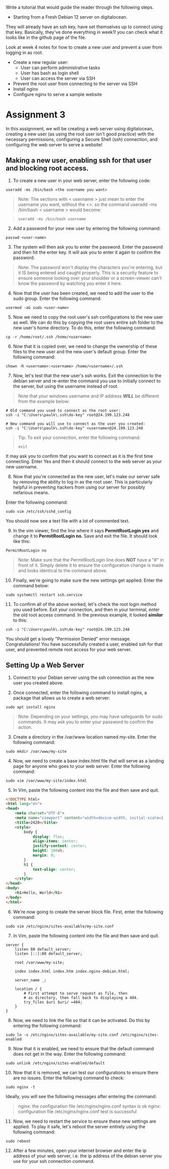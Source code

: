 Write a tutorial that would guide the reader through the following steps.

- Starting from a Fresh Debian 12 server on digitalocean.

They will already have an ssh key, have set themselves up to connect using that key. Basically, they've done everything in week1! you can check what it looks like in the github page of the file.

Look at week 4 notes for how to create a new user and prevent a user from logging in as root.

- Create a new regular user:
	- User can perform administrative tasks
	- User has bash as login shell
	- User can access the server via SSH
- Prevent the root user from connecting to the server via SSH
- Install nginx
- Configure nginx to serve a sample website

# Assignment 3

In this assignment, we will be creating a web server using digitalocean, creating a new user (as using the root user isn't good practice) with the necessary permissions, configuring a Secure Shell (ssh) connection, and configuring the web server to serve a website!

## Making a new user, enabling ssh for that user and blocking root access.

1. To create a new user in your web server, enter the following code:

```
useradd -ms /bin/bash <the username you want>
```

>Note:
>The sections with < username > just mean to enter the username you want, without the <>. so the command
>useradd -ms /bin/bash < username > would become:

>```
>useradd -ms /bin/bash username
>```

2. Add a password for your new user by entering the following command:

```
passwd <user-name>
```

3. The system will then ask you to enter the password. Enter the password and then hit the enter key. It will ask you to enter it again to confirm the password.

>Note:
>The password won't display the characters you're entering, but it IS being entered and caught properly. 
>This is a security feature to ensure someone looking over your shoulder or a screen-viewer can't know the password by watching you enter it here.

4. Now that the user has been created, we need to add the user to the sudo group. Enter the following command:

```
usermod -aG sudo <user-name>
```

5. Now we need to copy the root user's ssh configurations to the new user as well. We can do this by copying the root users entire ssh folder to the new user's home directory. To do this, enter the following command:

```
cp -r /home/root/.ssh /home/<username>
```

6. Now that it is copied over, we need to change the ownership of these files to the new user and the new user's default group. Enter the following command:

```
chown -R <username>:<username> /home/<username>/.ssh
```

7. Now, let's test that the new user's ssh works. Exit the connection to the debian server and re-enter the command you use to initially connect to the server, but using the username instead of root. 

>Note that your windows username and IP address ***WILL*** be different from the example below:

```
# Old command you used to connect as the root user:
ssh -i "C:\Users\paulk\.ssh\do-key" root@24.199.123.248

# New command you will use to connect as the user you created:
ssh -i "C:\Users\paulk\.ssh\do-key" <username>@24.199.123.248
```

>Tip: To exit your connection, enter the following command:
>```
>exit
>```

It may ask you to confirm that you want to connect as it is the first time connecting. Enter Yes and then it should connect to the web server as your new username.

8. Now that you're connected as the new user, let's make our server safe by removing the ability to log in as the root user. This is particularly helpful in preventing hackers from using our server for possibly nefarious means.

Enter the following command:

```
sudo vim /etc/ssh/sshd_config
```

You should now see a text file with a lot of commented text.

9. In the vim viewer, find the line where it says **PermitRootLogin yes** and change it to **PermitRootLogin no**. Save and exit the file. It should look like this:

```
PermitRootLogin no
```

>Note: Make sure that the PermitRootLogin line does **NOT** have a "#" in front of it. Simply delete it to ensure the configuration change is made and looks identical to the command above.

10. Finally, we're going to make sure the new settings get applied. Enter the command below:

```
sudo systemctl restart ssh.service
```

11. To confirm all of the above worked, let's check the root login method you used before. Exit your connection, and then in your terminal, enter the old root access command. In the previous example, it looked ***similar*** to this:

```
ssh -i "C:\Users\paulk\.ssh\do-key" root@24.199.123.248
```

You should get a lovely "Permission Denied" error message. Congratulations! You have successfully created a user, enabled ssh for that user, and prevented remote root access for your web server.

## Setting Up a Web Server

1. Connect to your Debian server using the ssh connection as the new user you created above.

2. Once connected, enter the following command to install nginx, a package that allows us to create a web server:

```
sudo apt install nginx
```

>Note: Depending on your settings, you may have safeguards for sudo commands. It may ask you to enter your password to confirm the action.

3. Create a directory in the /var/www location named my-site. Enter the following command:

```
sudo mkdir /var/www/my-site
```

4. Now, we need to create a base index.html file that will serve as a landing page for anyone who goes to your web server. Enter the following command:

```
sudo vim /var/www/my-site/index.html
```

5. In Vim, paste the following content into the file and then save and quit.

```html
<!DOCTYPE html>
<html lang="en">
<head>
    <meta charset="UTF-8">
    <meta name="viewport" content="width=device-width, initial-scale=1.0">
    <title>2420</title>
    <style>
        body {
            display: flex;
            align-items: center;
            justify-content: center;
            height: 100vh;
            margin: 0;
        }
        h1 {
            text-align: center;
        }
    </style>
</head>
<body>
    <h1>Hello, World</h1>
</body>
</html>
```

6. We're now going to create the server block file. First, enter the following command: 

```
sudo vim /etc/nginx/sites-available/my-site.conf
```

7. In Vim, paste the following content into the file and then save and quit.

```
server {
	listen 80 default_server;
	listen [::]:80 default_server;
	
	root /var/www/my-site;
	
	index index.html index.htm index.nginx-debian.html;
	
	server_name _;
	
	location / {
		# First attempt to serve request as file, then
		# as directory, then fall back to displaying a 404.
		try_files $uri $uri/ =404;
	}
}
```

8. Now, we need to link the file so that it can be activated. Do this by entering the following command:

```
sudo ln -s /etc/nginx/sites-available/my-site.conf /etc/nginx/sites-enabled
```

9. Now that it is enabled, we need to ensure that the default command does not get in the way. Enter the following command:

```
sudo unlink /etc/nginx/sites-enabled/default
```

10. Now that it is removed, we can test our configurations to ensure there are no issues. Enter the following command to check:

```
sudo nginx -t
```

Ideally, you will see the following messages after entering the command:

>nginx: the configuration file /etc/nginx/nginx.conf syntax is ok
>nginx: configuration file /etc/nginx/nginx.conf test is successful

11. Now, we need to restart the service to ensure these new settings are applied. To play it safe, let's reboot the server entirely using the following command:

```
sudo reboot
```

12. After a few minutes, open your internet browser and enter the ip address of your web server, i.e. the ip address of the debian server you use for your ssh connection command.

